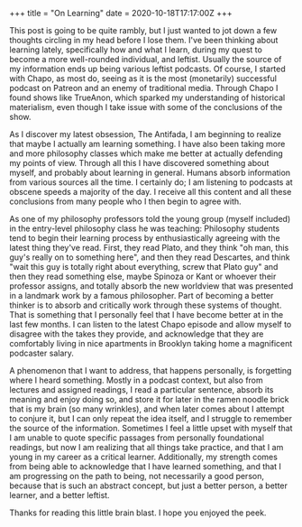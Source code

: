 +++
title = "On Learning"
date = 2020-10-18T17:17:00Z
+++

This post is going to be quite rambly, but I just wanted to jot down a few
thoughts circling in my head before I lose them. I've been thinking about
learning lately, specifically how and what I learn, during my quest to become a
more well-rounded individual, and leftist. Usually the source of my information
ends up being various leftist podcasts. Of course, I started with Chapo, as most
do, seeing as it is the most (monetarily) successful podcast on Patreon and an
enemy of traditional media. Through Chapo I found shows like TrueAnon, which
sparked my understanding of historical materialism, even though I take issue
with some of the conclusions of the show.

As I discover my latest obsession, The Antifada, I am beginning to realize that
maybe I actually am learning something. I have also been taking more and more
philosophy classes which make me better at actually defending my points of view.
Through all this I have discovered something about myself, and probably about
learning in general. Humans absorb information from various sources all the
time. I certainly do; I am listening to podcasts at obscene speeds a majority of
the day. I receive all this content and all these conclusions from many people
who I then begin to agree with.

As one of my philosophy professors told the young group (myself included) in the
entry-level philosophy class he was teaching: Philosophy students tend to begin
their learning process by enthusiastically agreeing with the latest thing
they've read. First, they read Plato, and they think "oh man, this guy's really
on to something here", and then they read Descartes, and think "wait this guy is
totally right about everything, screw that Plato guy" and then they read
something else, maybe Spinoza or Kant or whoever their professor assigns, and
totally absorb the new worldview that was presented in a landmark work by a
famous philosopher. Part of becoming a better thinker is to absorb and
critically work through these systems of thought. That is something that I
personally feel that I have become better at in the last few months. I can
listen to the latest Chapo episode and allow myself to disagree with the takes
they provide, and acknowledge that they are comfortably living in nice
apartments in Brooklyn taking home a magnificent podcaster salary.

A phenomenon that I want to address, that happens personally, is forgetting
where I heard something. Mostly in a podcast context, but also from lectures and
assigned readings, I read a particular sentence, absorb its meaning and enjoy
doing so, and store it for later in the ramen noodle brick that is my brain (so
many wrinkles), and when later comes about I attempt to conjure it, but I can
only repeat the idea itself, and I struggle to remember the source of the
information. Sometimes I feel a little upset with myself that I am unable to
quote specific passages from personally foundational readings, but now I am
realizing that all things take practice, and that I am young in my career as a
critical learner. Additionally, my strength comes from being able to acknowledge
that I have learned something, and that I am progressing on the path to being,
not necessarily a good person, because that is such an abstract concept, but
just a better person, a better learner, and a better leftist. 

Thanks for reading this little brain blast. I hope you enjoyed the peek.

